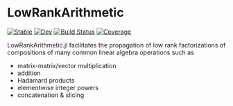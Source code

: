 # LowRankArithmetic

[![Stable](https://img.shields.io/badge/docs-stable-blue.svg)](https://FHoltorf.github.io/LowRankArithmetic.jl/stable)
[![Dev](https://img.shields.io/badge/docs-dev-blue.svg)](https://FHoltorf.github.io/LowRankArithmetic.jl/dev)
[![Build Status](https://github.com/FHoltorf/LowRankArithmetic.jl/actions/workflows/CI.yml/badge.svg?branch=main)](https://github.com/FHoltorf/LowRankArithmetic.jl/actions/workflows/CI.yml?query=branch%3Amain)
[![Coverage](https://codecov.io/gh/FHoltorf/LowRankArithmetic.jl/branch/main/graph/badge.svg)](https://codecov.io/gh/FHoltorf/LowRankArithmetic.jl)


LowRankArithmetic.jl facilitates the propagation of low rank factorizations of compositions of many common linear algebra operations such as
* matrix-matrix/vector multiplication
* addition
* Hadamard products
* elementwise integer powers
* concatenation & slicing